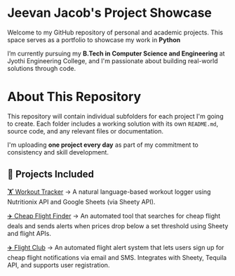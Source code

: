 # Jeevan Jacob's Project Showcase

Welcome to my GitHub repository of personal and academic projects. This space serves as a portfolio to showcase my work in **Python**

I’m currently pursuing my **B.Tech in Computer Science and Engineering** at Jyothi Engineering College, and I'm passionate about building real-world solutions through code.

# About This Repository

This repository will contain individual subfolders for each project I'm going to create. Each folder includes a working solution with its own `README.md`, source code, and any relevant files or documentation.

I'm uploading **one project every day** as part of my commitment to consistency and skill development.

## 📂 Projects Included

[🏋️ Workout Tracker](./Workout-Tracker-Nutritionix-Api/) -> A natural language-based workout logger using Nutritionix API and Google Sheets (via Sheety API). 

[✈️ Cheap Flight Finder](./Cheap-Flight-Finder/) ->  An automated tool that searches for cheap flight deals and sends alerts when prices drop below a set threshold using Sheety and flight APIs.

[✈️ Flight Club](./Flight-Club/) -> An automated flight alert system that lets users sign up for cheap flight notifications via email and SMS. Integrates with Sheety, Tequila API, and supports user registration.


